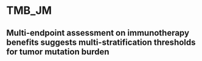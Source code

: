 # TMB_JM
## Multi-endpoint assessment on immunotherapy benefits suggests multi-stratification thresholds for tumor mutation burden
